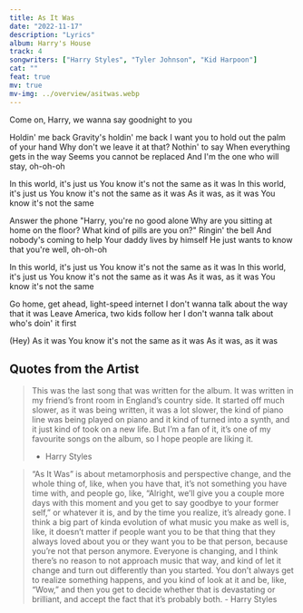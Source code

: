 ```yaml
---
title: As It Was
date: "2022-11-17"
description: "Lyrics"
album: Harry's House
track: 4
songwriters: ["Harry Styles", "Tyler Johnson", "Kid Harpoon"]
cat: ""
feat: true
mv: true
mv-img: ../overview/asitwas.webp
---
```


<p className="intro">
Come on, Harry, we wanna say goodnight to you
</p>
<p className="verse-one">
Holdin' me back
Gravity's holdin' me back
I want you to hold out the palm of your hand
Why don't we leave it at that?
Nothin' to say
When everything gets in the way
Seems you cannot be replaced
And I'm the one who will stay, oh-oh-oh
</p>
<p className="chorus">
In this world, it's just us
You know it's not the same as it was
In this world, it's just us
You know it's not the same as it was
As it was, as it was
You know it's not the same

</p>
<p className="verse-two">
Answer the phone
"Harry, you're no good alone
Why are you sitting at home on the floor?
What kind of pills are you on?"
Ringin' the bell
And nobody's coming to help
Your daddy lives by himself
He just wants to know that you're well, oh-oh-oh
</p>
<p className="chorus">
In this world, it's just us
You know it's not the same as it was
In this world, it's just us
You know it's not the same as it was
As it was, as it was
You know it's not the same
</p>
<p className="bridge">
Go home, get ahead, light-speed internet
I don't wanna talk about the way that it was
Leave America, two kids follow her
I don't wanna talk about who's doin' it first
</p>
<p className="outro">
(Hey)
As it was
You know it's not the same as it was
As it was, as it was
</p>

## Quotes from the Artist

<blockquote cite="https://www.youtube.com/watch?v=-0oWm2oqmok">
This was the last song that was written for the album. It was written in my friend’s front room in England’s country side. It started off much slower, as it was being written, it was a lot slower, the kind of piano line was being played on piano and it kind of turned into a synth, and it just kind of took on a new life. But I’m a fan of it, it’s one of my favourite songs on the album, so I hope people are liking it.

- Harry Styles
</blockquote>

<blockquote cite="https://www.youtube.com/watch?v=3L4m5ZMzf3A">
“As It Was” is about metamorphosis and perspective change, and the whole thing of, like, when you have that, it’s not something you have time with, and people go, like, “Alright, we’ll give you a couple more days with this moment and you get to say goodbye to your former self,” or whatever it is, and by the time you realize, it’s already gone. I think a big part of kinda evolution of what music you make as well is, like, it doesn’t matter if people want you to be that thing that they always loved about you or they want you to be that person, because you’re not that person anymore. Everyone is changing, and I think there’s no reason to not approach music that way, and kind of let it change and turn out differently than you started. You don’t always get to realize something happens, and you kind of look at it and be, like, “Wow,” and then you get to decide whether that is devastating or brilliant, and accept the fact that it’s probably both.
- Harry Styles
</blockquote>
